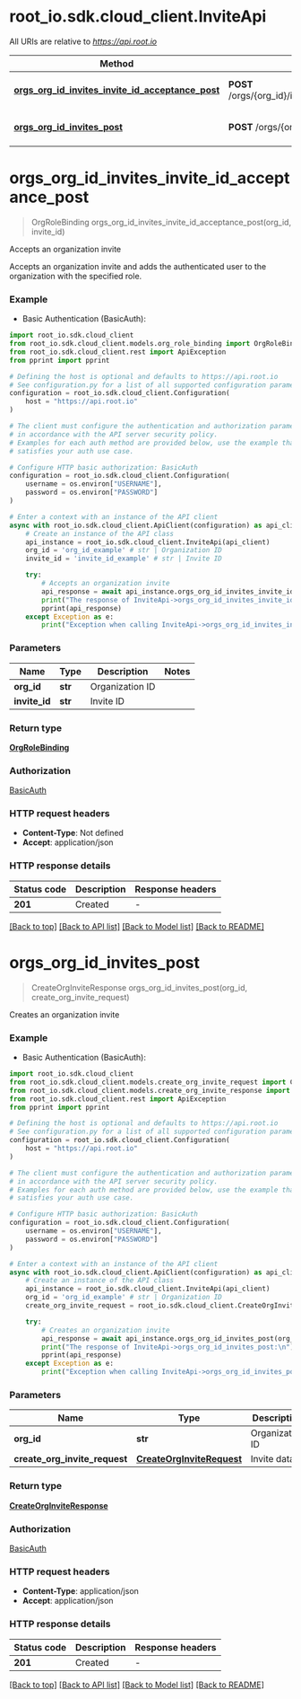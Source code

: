# root_io.sdk.cloud_client.InviteApi

All URIs are relative to *https://api.root.io*

Method | HTTP request | Description
------------- | ------------- | -------------
[**orgs_org_id_invites_invite_id_acceptance_post**](InviteApi.md#orgs_org_id_invites_invite_id_acceptance_post) | **POST** /orgs/{org_id}/invites/{invite_id}/acceptance | Accepts an organization invite
[**orgs_org_id_invites_post**](InviteApi.md#orgs_org_id_invites_post) | **POST** /orgs/{org_id}/invites | Creates an organization invite


# **orgs_org_id_invites_invite_id_acceptance_post**
> OrgRoleBinding orgs_org_id_invites_invite_id_acceptance_post(org_id, invite_id)

Accepts an organization invite

Accepts an organization invite and adds the authenticated user to the organization with the specified role.

### Example

* Basic Authentication (BasicAuth):

```python
import root_io.sdk.cloud_client
from root_io.sdk.cloud_client.models.org_role_binding import OrgRoleBinding
from root_io.sdk.cloud_client.rest import ApiException
from pprint import pprint

# Defining the host is optional and defaults to https://api.root.io
# See configuration.py for a list of all supported configuration parameters.
configuration = root_io.sdk.cloud_client.Configuration(
    host = "https://api.root.io"
)

# The client must configure the authentication and authorization parameters
# in accordance with the API server security policy.
# Examples for each auth method are provided below, use the example that
# satisfies your auth use case.

# Configure HTTP basic authorization: BasicAuth
configuration = root_io.sdk.cloud_client.Configuration(
    username = os.environ["USERNAME"],
    password = os.environ["PASSWORD"]
)

# Enter a context with an instance of the API client
async with root_io.sdk.cloud_client.ApiClient(configuration) as api_client:
    # Create an instance of the API class
    api_instance = root_io.sdk.cloud_client.InviteApi(api_client)
    org_id = 'org_id_example' # str | Organization ID
    invite_id = 'invite_id_example' # str | Invite ID

    try:
        # Accepts an organization invite
        api_response = await api_instance.orgs_org_id_invites_invite_id_acceptance_post(org_id, invite_id)
        print("The response of InviteApi->orgs_org_id_invites_invite_id_acceptance_post:\n")
        pprint(api_response)
    except Exception as e:
        print("Exception when calling InviteApi->orgs_org_id_invites_invite_id_acceptance_post: %s\n" % e)
```



### Parameters


Name | Type | Description  | Notes
------------- | ------------- | ------------- | -------------
 **org_id** | **str**| Organization ID | 
 **invite_id** | **str**| Invite ID | 

### Return type

[**OrgRoleBinding**](OrgRoleBinding.md)

### Authorization

[BasicAuth](../README.md#BasicAuth)

### HTTP request headers

 - **Content-Type**: Not defined
 - **Accept**: application/json

### HTTP response details

| Status code | Description | Response headers |
|-------------|-------------|------------------|
**201** | Created |  -  |

[[Back to top]](#) [[Back to API list]](../README.md#documentation-for-api-endpoints) [[Back to Model list]](../README.md#documentation-for-models) [[Back to README]](../README.md)

# **orgs_org_id_invites_post**
> CreateOrgInviteResponse orgs_org_id_invites_post(org_id, create_org_invite_request)

Creates an organization invite

### Example

* Basic Authentication (BasicAuth):

```python
import root_io.sdk.cloud_client
from root_io.sdk.cloud_client.models.create_org_invite_request import CreateOrgInviteRequest
from root_io.sdk.cloud_client.models.create_org_invite_response import CreateOrgInviteResponse
from root_io.sdk.cloud_client.rest import ApiException
from pprint import pprint

# Defining the host is optional and defaults to https://api.root.io
# See configuration.py for a list of all supported configuration parameters.
configuration = root_io.sdk.cloud_client.Configuration(
    host = "https://api.root.io"
)

# The client must configure the authentication and authorization parameters
# in accordance with the API server security policy.
# Examples for each auth method are provided below, use the example that
# satisfies your auth use case.

# Configure HTTP basic authorization: BasicAuth
configuration = root_io.sdk.cloud_client.Configuration(
    username = os.environ["USERNAME"],
    password = os.environ["PASSWORD"]
)

# Enter a context with an instance of the API client
async with root_io.sdk.cloud_client.ApiClient(configuration) as api_client:
    # Create an instance of the API class
    api_instance = root_io.sdk.cloud_client.InviteApi(api_client)
    org_id = 'org_id_example' # str | Organization ID
    create_org_invite_request = root_io.sdk.cloud_client.CreateOrgInviteRequest() # CreateOrgInviteRequest | Invite data

    try:
        # Creates an organization invite
        api_response = await api_instance.orgs_org_id_invites_post(org_id, create_org_invite_request)
        print("The response of InviteApi->orgs_org_id_invites_post:\n")
        pprint(api_response)
    except Exception as e:
        print("Exception when calling InviteApi->orgs_org_id_invites_post: %s\n" % e)
```



### Parameters


Name | Type | Description  | Notes
------------- | ------------- | ------------- | -------------
 **org_id** | **str**| Organization ID | 
 **create_org_invite_request** | [**CreateOrgInviteRequest**](CreateOrgInviteRequest.md)| Invite data | 

### Return type

[**CreateOrgInviteResponse**](CreateOrgInviteResponse.md)

### Authorization

[BasicAuth](../README.md#BasicAuth)

### HTTP request headers

 - **Content-Type**: application/json
 - **Accept**: application/json

### HTTP response details

| Status code | Description | Response headers |
|-------------|-------------|------------------|
**201** | Created |  -  |

[[Back to top]](#) [[Back to API list]](../README.md#documentation-for-api-endpoints) [[Back to Model list]](../README.md#documentation-for-models) [[Back to README]](../README.md)

